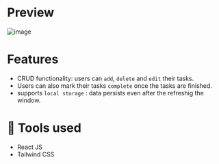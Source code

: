 # Preview

![image](https://user-images.githubusercontent.com/35677839/190458161-28663f93-847d-4d3c-a09b-1eb0fc8e2441.png)


# Features
  
  - CRUD functionality: users can `add`, `delete` and `edit` their tasks.
  - Users can also mark their tasks `complete` once the tasks are finished. 
  - supports `local storage` : data persists even after the refreshig the window.

# 🔨 Tools used

 - React JS
 - Tailwind CSS 
